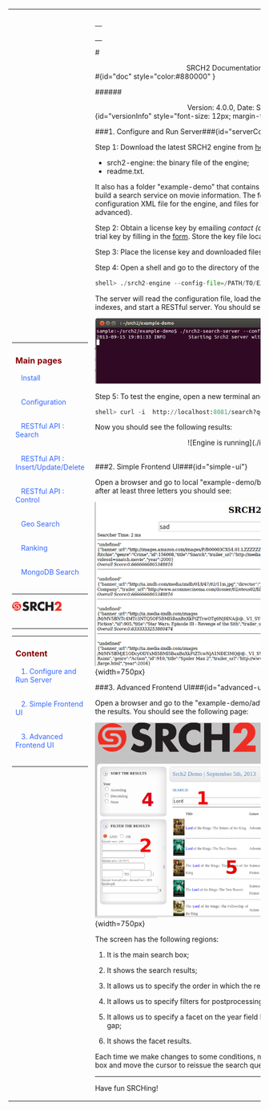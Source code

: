 <table style="width:100%;table-layout:fixed" ><tr>

<td id="sideBarTd" style="width:25%">


<div id="sidebar"> <!-- Sidebar -->


<div id="linkpool" > <!-- Links to main pages, id=linkpool-->

<table><tbody><tr><td>

<div><h3><a style="text-decoration: none;color:#880000" href="#doc">Main pages</a></h3></div>

&nbsp;&nbsp;&nbsp;<a style="text-decoration: none;color:#3366FF" href="./install.html">Install</a><br><br>

&nbsp;&nbsp;&nbsp;<a style="text-decoration: none;color:#3366FF" href="./configuration.html">Configuration</a><br><br>

&nbsp;&nbsp;&nbsp;<a style="text-decoration: none;color:#3366FF" href="./restful-search.html">RESTful API : Search</a><br><br>

&nbsp;&nbsp;&nbsp;<a style="text-decoration: none;color:#3366FF" href="./restful-insert-update-delete.html">RESTful API : Insert/Update/Delete</a><br><br>

&nbsp;&nbsp;&nbsp;<a style="text-decoration: none;color:#3366FF" href="./restful-control.html">RESTful API : Control</a><br><br>

&nbsp;&nbsp;&nbsp;<a style="text-decoration: none;color:#3366FF" href="./geo.html">Geo Search</a></br><br>

&nbsp;&nbsp;&nbsp;<a style="text-decoration: none;color:#3366FF" href="./ranking.html">Ranking</a></br><br>

&nbsp;&nbsp;&nbsp;<a style="text-decoration: none;color:#3366FF" href="./mongodb.html">MongoDB Search</a></br><br>

</td></tr></tbody></table>

<span ><a href="http://www.srch2.com" target="_blankt"><img style="width:100px" src="images/logo.png" /></a></span></br></br>

</div> <!-- Links to main pages, id=linkpool-->

<hr/>

<div id="content" > <!-- Table of content, id=content-->

<table><tbody><tr><td>

<div><h3><a style="text-decoration: none;color:#880000" href="#doc">Content</a></h3></div>

&nbsp;&nbsp;&nbsp;<a style="text-decoration: none;color:#3366FF" href="#serverConfig">1. Configure and Run Server</a><br><br>

&nbsp;&nbsp;&nbsp;<a style="text-decoration: none;color:#3366FF" href="#simple-ui">2. Simple Frontend UI</a></br><br>

&nbsp;&nbsp;&nbsp;<a style="text-decoration: none;color:#3366FF" href="#advanced-ui">3. Advanced Frontend UI</a></br><br>


</td></tr></tbody></table>


</div> <!-- Table of content, id=content-->


</div> <!-- Sidebar -->


</td>


<td id="docBody" style="width:70%">

</br>

<div><table><tbody><tr><td>

<div><h3><a style="text-decoration: none;color:#880000" href="#doc"></a></h3></div>


</td></tr></tbody></table></div>

#<center>SRCH2 Documentation: Engine Installation</center>#{id="doc" style="color:#880000" }

######<center>Version: 4.0.0, Date: September 19, 2013</center>{id="versionInfo" style="font-size: 12px; margin-top: -20px;"}



###1. Configure and Run Server###{id="serverConfig"}


Step 1: Download the latest SRCH2 engine from [here](http://www.srch2.com/downloads.html). The tar ball includes the following files:

 - srch2-engine: the binary file of the engine;
 - readme.txt.

It also has a folder "example-demo" that contains files for a demo, in which we use the engine to build a search service on movie information. The folder includes a JSON file, a sample configuration XML file for the engine, and files for two frontend UIs (one basic and one advanced).

Step 2: Obtain a license key by emailing _contact (at) srch2 (dot) com_. You can also a free 30-day trial key by filling in the [form](http://www.srch2.com/downloads.html). Store the key file locally as _“srch2_license_key.txt”_.

Step 3: Place the license key and downloaded files into a directory.

Step 4: Open a shell and go to the directory of the engine. Run the following:

```python
shell> ./srch2-engine --config-file=/PATH/TO/EXTRACTED/FILES/example-demo/srch2-config.xml
```

The server will read the configuration file, load the data in the corresponding data file, build indexes, and start a RESTful server. You should see a page similar to the following:

<center>

![Engine is running](./images/engine_running.png)

</center>


Step 5: To test the engine, open a new terminal and type the following command:

```python
shell> curl -i  http://localhost:8081/search?q=terminator
```

Now you should see the following results:

<center>
![Engine is running](./images/results.png)
</center>

</br>


###2. Simple Frontend UI###{id="simple-ui"}

Open a browser and go to local "example-demo/basic-ui/index.html". Type into the search box, after at least three letters you should see:

![Demo Webpage Image](./images/Srch2-BasicDemoFront.png){width=750px}


###3. Advanced Frontend UI###{id="advanced-ui"}

Open a browser and go to the "example-demo/advanced-ui/index.html". Do a search and see the results. You should see the following page:

![Demo Webpage Image](./images/Srch2-FullDemoFront.png){width=750px}


The screen has the following regions:


1. It is the main search box;

2. It shows the search results;

3. It allows us to specify the order in which the results are sorted using the year field;

4. It allows us to specify filters for postprocessing results;

5. It allows us to specify a facet on the year field by providing a start year, end year, and a year gap;

6. It shows the facet results.

Each time we make changes to some conditions, make sure to change the focus to the search box and move the cursor to reissue the search query to the server.

<hr/>

Have fun SRCHing!




<link rel="stylesheet" type="text/css" href="documentation.css">




<script type="text/javascript" src="setSizes.js"></script>

<script>


setSizes();

window.onresize = setSizes

</script>
